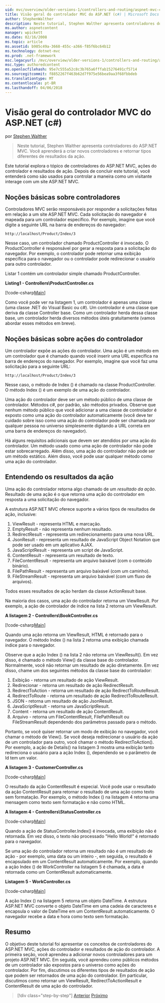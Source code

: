 ```yaml
---
uid: mvc/overview/older-versions-1/controllers-and-routing/aspnet-mvc-controllers-overview-cs
title: Visão geral do controlador MVC do ASP.NET (c#) | Microsoft Docs
author: StephenWalther
description: Neste tutorial, Stephen Walther apresenta controladores do ASP.NET MVC. Você aprenderá a criar novos controladores e retornar tipos diferentes de res de ação...
ms.author: aspnetcontent
manager: wpickett
ms.date: 02/16/2008
ms.topic: article
ms.assetid: b985c49a-3668-455c-a366-f85f6bc64b12
ms.technology: dotnet-mvc
ms.prod: .net-framework
msc.legacyurl: /mvc/overview/older-versions-1/controllers-and-routing/aspnet-mvc-controllers-overview-cs
msc.type: authoredcontent
ms.openlocfilehash: 95e7c555a52c8c3b765a6fffab15276491cf5714
ms.sourcegitcommit: f8852267f463b62d7f975e56bea9aa3f68fbbdeb
ms.translationtype: MT
ms.contentlocale: pt-BR
ms.lasthandoff: 04/06/2018
---
```

<a name="aspnet-mvc-controller-overview-c"></a>Visão geral do controlador MVC do ASP.NET (c#)
====================
por [Stephen Walther](https://github.com/StephenWalther)

> Neste tutorial, Stephen Walther apresenta controladores do ASP.NET MVC. Você aprenderá a criar novos controladores e retornar tipos diferentes de resultados da ação.


Este tutorial explora o tópico de controladores do ASP.NET MVC, ações do controlador e resultados de ação. Depois de concluir este tutorial, você entenderá como são usados para controlar a maneira como um visitante interage com um site ASP.NET MVC.

## <a name="understanding-controllers"></a>Noções básicas sobre controladores

Controladores MVC serão responsáveis por responder a solicitações feitas em relação a um site ASP.NET MVC. Cada solicitação do navegador é mapeada para um controlador específico. Por exemplo, imagine que você digite a seguinte URL na barra de endereços do navegador:

`http://localhost/Product/Index/3`

Nesse caso, um controlador chamado ProductController é invocado. O ProductController é responsável por gerar a resposta para a solicitação do navegador. Por exemplo, o controlador pode retornar uma exibição específica para o navegador ou o controlador pode redirecionar o usuário para outro controlador.

Listar 1 contém um controlador simple chamado ProductController.

**Listing1 - Controllers\ProductController.cs**

[!code-csharp[Main](aspnet-mvc-controllers-overview-cs/samples/sample1.cs)]

Como você pode ver na listagem 1, um controlador é apenas uma classe (uma classe .NET do Visual Basic ou c#). Um controlador é uma classe que deriva da classe Controller base. Como um controlador herda dessa classe base, um controlador herda diversos métodos úteis gratuitamente (vamos abordar esses métodos em breve).

## <a name="understanding-controller-actions"></a>Noções básicas sobre ações do controlador

Um controlador expõe as ações do controlador. Uma ação é um método em um controlador que é chamado quando você inserir uma URL específica na barra de endereços do navegador. Por exemplo, imagine que você faz uma solicitação para a seguinte URL:

`http://localhost/Product/Index/3`

Nesse caso, o método de Index () é chamado na classe ProductController. O método Index () é um exemplo de uma ação do controlador.

Uma ação do controlador deve ser um método público de uma classe de controlador. Métodos c#, por padrão, são métodos privados. Observe que nenhum método público que você adicionar a uma classe de controlador é exposto como uma ação do controlador automaticamente (você deve ter cuidado sobre isso como uma ação do controlador pode ser chamada por qualquer pessoa no universo simplesmente digitando a URL correta em uma barra de endereços do navegador).

Há alguns requisitos adicionais que devem ser atendidos por uma ação do controlador. Um método usado como uma ação de controlador não pode estar sobrecarregado. Além disso, uma ação do controlador não pode ser um método estático. Além disso, você pode usar qualquer método como uma ação do controlador.

## <a name="understanding-action-results"></a>Entendendo os resultados da ação

Uma ação do controlador retorna algo chamado de um *resultado da ação*. Resultado de uma ação é o que retorna uma ação do controlador em resposta a uma solicitação do navegador.

A estrutura ASP.NET MVC oferece suporte a vários tipos de resultados de ação, inclusive:

1. ViewResult - representa HTML e marcação.
2. EmptyResult - não representa nenhum resultado.
3. RedirectResult - representa um redirecionamento para uma nova URL.
4. JsonResult - representa um resultado de JavaScript Object Notation que pode ser usado em um aplicativo AJAX.
5. JavaScriptResult - representa um script de JavaScript.
6. ContentResult - representa um resultado de texto.
7. FileContentResult - representa um arquivo baixável (com o conteúdo binário).
8. FilePathResult - representa um arquivo baixável (com um caminho).
9. FileStreamResult - representa um arquivo baixável (com um fluxo de arquivos).

Todos esses resultados de ação herdam da classe ActionResult base.

Na maioria dos casos, uma ação do controlador retorna um ViewResult. Por exemplo, a ação de controlador de índice na lista 2 retorna um ViewResult.

**A listagem 2 - Controllers\BookController.cs**

[!code-csharp[Main](aspnet-mvc-controllers-overview-cs/samples/sample2.cs)]

Quando uma ação retorna um ViewResult, HTML é retornado para o navegador. O método Index () na lista 2 retorna uma exibição chamada índice para o navegador.

Observe que a ação Index () na lista 2 não retorna um ViewResult(). Em vez disso, é chamado o método View() da classe base do controlador. Normalmente, você não retornar um resultado de ação diretamente. Em vez disso, chame um dos seguintes métodos da classe base do controlador:

1. Exibição - retorna um resultado de ação ViewResult.
2. Redirecionar - retorna um resultado de ação RedirectResult.
3. RedirectToAction - retorna um resultado de ação RedirectToRouteResult.
4. RedirectToRoute - retorna um resultado de ação RedirectToRouteResult.
5. JSON - retorna um resultado de ação JsonResult.
6. JavaScriptResult - retorna um JavaScriptResult.
7. Content - retorna um resultado de ação ContentResult.
8. Arquivo - retorna um FileContentResult, FilePathResult ou FileStreamResult dependendo dos parâmetros passado para o método.

Portanto, se você quiser retornar um modo de exibição no navegador, você chamar o método de View(). Se você deseja redirecionar o usuário da ação de um controlador para outro, você chamar o método RedirectToAction(). Por exemplo, a ação de Details() na listagem 3 mostra uma exibição tanto redireciona o usuário para a ação Index (), dependendo se o parâmetro de Id tem um valor.

**A listagem 3 - CustomerController.cs**

[!code-csharp[Main](aspnet-mvc-controllers-overview-cs/samples/sample3.cs)]

O resultado da ação ContentResult é especial. Você pode usar o resultado da ação ContentResult para retornar o resultado de uma ação como texto sem formatação. Por exemplo, o método Index () na listagem 4 retorna uma mensagem como texto sem formatação e não como HTML.

**A listagem 4 - Controllers\StatusController.cs**

[!code-csharp[Main](aspnet-mvc-controllers-overview-cs/samples/sample4.cs)]

Quando a ação de StatusController.Index() é invocada, uma exibição não é retornada. Em vez disso, o texto não processado "Hello World!" é retornado para o navegador.

Se uma ação do controlador retorna um resultado não é um resultado de ação - por exemplo, uma data ou um inteiro -, em seguida, o resultado é encapsulado em um ContentResult automaticamente. Por exemplo, quando a ação Index () de WorkController na listagem 5 é chamada, a data é retornada como um ContentResult automaticamente.

**Listagem 5 - WorkController.cs**

[!code-csharp[Main](aspnet-mvc-controllers-overview-cs/samples/sample5.cs)]

A ação Index () na listagem 5 retorna um objeto DateTime. A estrutura ASP.NET MVC converte o objeto DateTime em uma cadeia de caracteres e encapsula o valor de DateTime em um ContentResult automaticamente. O navegador recebe a data e hora como texto sem formatação.

## <a name="summary"></a>Resumo

O objetivo deste tutorial foi apresentar os conceitos de controladores do ASP.NET MVC, ações do controlador e resultados de ação do controlador. A primeira seção, você aprendeu a adicionar novos controladores para um projeto ASP.NET MVC. Em seguida, você aprendeu como públicos métodos de um controlador são expostos para o universo como ações do controlador. Por fim, discutimos os diferentes tipos de resultados de ação que podem ser retornados de uma ação do controlador. Em particular, discutimos como retornar um ViewResult, RedirectToActionResult e ContentResult de uma ação do controlador.

> [!div class="step-by-step"]
> [Anterior](creating-an-action-vb.md)
> [Próximo](creating-custom-routes-cs.md)
